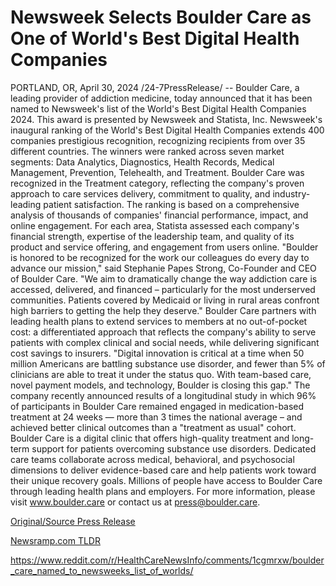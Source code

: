 # Newsweek Selects Boulder Care as One of World's Best Digital Health Companies

PORTLAND, OR, April 30, 2024 /24-7PressRelease/ -- Boulder Care, a leading provider of addiction medicine, today announced that it has been named to Newsweek's list of the World's Best Digital Health Companies 2024. This award is presented by Newsweek and Statista, Inc.  Newsweek's inaugural ranking of the World's Best Digital Health Companies extends 400 companies prestigious recognition, recognizing recipients from over 35 different countries. The winners were ranked across seven market segments: Data Analytics, Diagnostics, Health Records, Medical Management, Prevention, Telehealth, and Treatment.   Boulder Care was recognized in the Treatment category, reflecting the company's proven approach to care services delivery, commitment to quality, and industry-leading patient satisfaction.  The ranking is based on a comprehensive analysis of thousands of companies' financial performance, impact, and online engagement. For each area, Statista assessed each company's financial strength, expertise of the leadership team, and quality of its product and service offering, and engagement from users online.  "Boulder is honored to be recognized for the work our colleagues do every day to advance our mission," said Stephanie Papes Strong, Co-Founder and CEO of Boulder Care.   "We aim to dramatically change the way addiction care is accessed, delivered, and financed – particularly for the most underserved communities. Patients covered by Medicaid or living in rural areas confront high barriers to getting the help they deserve."   Boulder Care partners with leading health plans to extend services to members at no out-of-pocket cost: a differentiated approach that reflects the company's ability to serve patients with complex clinical and social needs, while delivering significant cost savings to insurers.  "Digital innovation is critical at a time when 50 million Americans are battling substance use disorder, and fewer than 5% of clinicians are able to treat it under the status quo. With team-based care, novel payment models, and technology, Boulder is closing this gap."  The company recently announced results of a longitudinal study in which 96% of participants in Boulder Care remained engaged in medication-based treatment at 24 weeks — more than 3 times the national average – and achieved better clinical outcomes than a "treatment as usual" cohort.  Boulder Care is a digital clinic that offers high-quality treatment and long-term support for patients overcoming substance use disorders. Dedicated care teams collaborate across medical, behavioral, and psychosocial dimensions to deliver evidence-based care and help patients work toward their unique recovery goals. Millions of people have access to Boulder Care through leading health plans and employers. For more information, please visit www.boulder.care or contact us at press@boulder.care. 

[Original/Source Press Release](https://www.24-7pressrelease.com/press-release/510497/newsweek-selects-boulder-care-as-one-of-worlds-best-digital-health-companies)
                    

[Newsramp.com TLDR](None) 

https://www.reddit.com/r/HealthCareNewsInfo/comments/1cgmrxw/boulder_care_named_to_newsweeks_list_of_worlds/